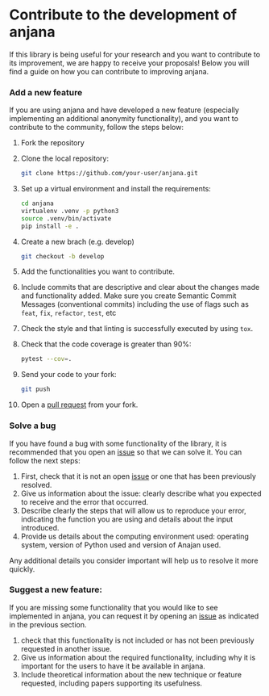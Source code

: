 # Contribute to the development of anjana

If this library is being useful for your research and you want to contribute to its improvement, we are happy to receive your proposals! Below you will find a guide on how you can contribute to improving anjana.

### Add a new feature

If you are using anjana and have developed a new feature (especially implementing an additional anonymity functionality), and you want to contribute to the community, follow the steps below:
1. Fork the repository
2. Clone the local repository:
   
   ```bash
   git clone https://github.com/your-user/anjana.git

3. Set up a virtual environment and install the requirements:

    ```bash
    cd anjana
    virtualenv .venv -p python3
    source .venv/bin/activate
    pip install -e .

4. Create a new brach (e.g. develop)

     ```bash
     git checkout -b develop

5. Add the functionalities you want to contribute.
6. Include commits that are descriptive and clear about the changes made and functionality added. Make sure you create Semantic Commit Messages (conventional commits) including the use of flags such as `feat`, `fix`, `refactor`, `test`, etc
7. Check the style and that linting is successfully executed by using `tox`.
8. Check that the code coverage is greater than 90%:

     ```bash
     pytest --cov=.

9. Send your code to your fork:

    ```bash
    git push

10. Open a [pull request](https://github.com/IFCA-Advanced-Computing/anjana/pulls) from your fork.
    
### Solve a bug

If you have found a bug with some functionality of the library, it is recommended that you open an [issue](https://github.com/IFCA-Advanced-Computing/anjana/issues) so that we can solve it. You can follow the next steps: 
1. First, check that it is not an open [issue](https://github.com/IFCA-Advanced-Computing/anjana/issues) or one that has been previously resolved.
2. Give us information about the issue: clearly describe what you expected to receive and the error that occurred.
3. Describe clearly the steps that will allow us to reproduce your error, indicating the function you are using and details about the input introduced. 
4. Provide us details about the computing environment used: operating system, version of Python used and version of Anajan used.  

Any additional details you consider important will help us to resolve it more quickly.

### Suggest a new feature:

If you are missing some functionality that you would like to see implemented in anjana, you can request it by opening an [issue](https://github.com/IFCA-Advanced-Computing/anjana/issues) as indicated in the previous section.
1. check that this functionality is not included or has not been previously requested in another issue.
2. Give us information about the required functionality, including why it is important for the users to have it be available in anjana.
3. Include theoretical information about the new technique or feature requested, including papers supporting its usefulness.

   

